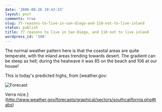 ```yaml
---
date: '2006-08-26 10:43:33'
layout: post
comments: true
slug: 77-reasons-to-live-in-san-diego-and-110-not-to-live-inland
status: publish
title: 77 reasons to live in San Diego, and 110 not to live inland
wordpress_id: '190'
---
```



The normal weather pattern here is that the coastal areas are quite temperate, with the inland areas trending towards desert. The gradient can be steep as hell; during the heatwave it was 85 on the beach and 106 at our house!

This is today's predicted highs, from [weather.gov:

![Forecast](http://www.phfactor.net/wp-pics/sd-weather.jpg)

Verra nice.](http://www.weather.gov/forecasts/graphical/sectors/southcalifornia.php#tabs)
